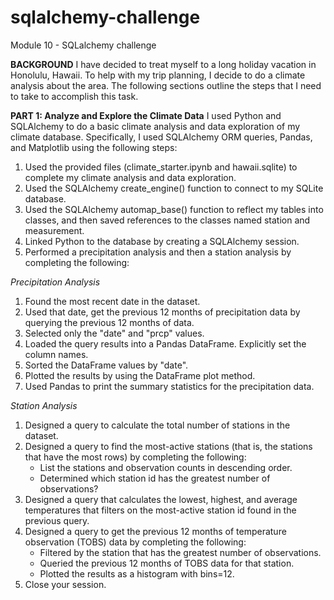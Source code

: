 # sqlalchemy-challenge
Module 10 - SQLalchemy challenge

**BACKGROUND**
I have decided to treat myself to a long holiday vacation in Honolulu, Hawaii. To help with my trip planning, I decide to do a climate analysis about the area. The following sections outline the steps that I need to take to accomplish this task.

**PART 1: Analyze and Explore the Climate Data**
I used Python and SQLAlchemy to do a basic climate analysis and data exploration of my climate database. Specifically, I used SQLAlchemy ORM queries, Pandas, and Matplotlib using the following steps:

1. Used the provided files (climate_starter.ipynb and hawaii.sqlite) to complete my climate analysis and data exploration.
2. Used the SQLAlchemy create_engine() function to connect to my SQLite database.
3. Used the SQLAlchemy automap_base() function to reflect my tables into classes, and then saved references to the classes named station and measurement.
4. Linked Python to the database by creating a SQLAlchemy session.
5. Performed a precipitation analysis and then a station analysis by completing the following:

_Precipitation Analysis_
1. Found the most recent date in the dataset.
2. Used that date, get the previous 12 months of precipitation data by querying the previous 12 months of data.
3. Selected only the "date" and "prcp" values.
4. Loaded the query results into a Pandas DataFrame. Explicitly set the column names.
5. Sorted the DataFrame values by "date".
6. Plotted the results by using the DataFrame plot method.
7. Used Pandas to print the summary statistics for the precipitation data.

_Station Analysis_
1. Designed a query to calculate the total number of stations in the dataset.
2. Designed a query to find the most-active stations (that is, the stations that have the most rows) by completing the following:
   - List the stations and observation counts in descending order.
   - Determined which station id has the greatest number of observations?
3. Designed a query that calculates the lowest, highest, and average temperatures that filters on the most-active station id found in the previous query.
4. Designed a query to get the previous 12 months of temperature observation (TOBS) data by completing the following:
   - Filtered by the station that has the greatest number of observations.
   - Queried the previous 12 months of TOBS data for that station.
   - Plotted the results as a histogram with bins=12.
5. Close your session.
